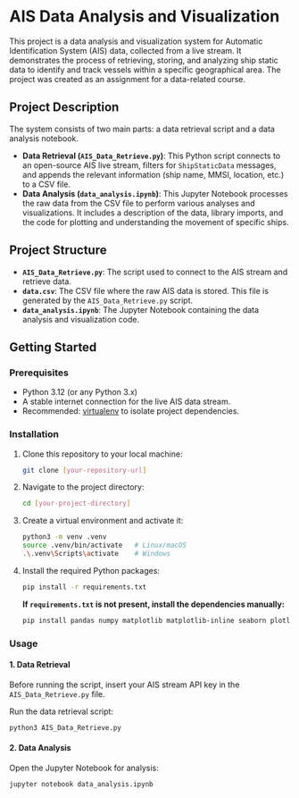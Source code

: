 # AIS Data Analysis and Visualization

This project is a data analysis and visualization system for Automatic Identification System (AIS) data, collected from a live stream. It demonstrates the process of retrieving, storing, and analyzing ship static data to identify and track vessels within a specific geographical area. The project was created as an assignment for a data-related course.

## Project Description

The system consists of two main parts: a data retrieval script and a data analysis notebook.

- **Data Retrieval (`AIS_Data_Retrieve.py`)**: This Python script connects to an open-source AIS live stream, filters for `ShipStaticData` messages, and appends the relevant information (ship name, MMSI, location, etc.) to a CSV file.
- **Data Analysis (`data_analysis.ipynb`)**: This Jupyter Notebook processes the raw data from the CSV file to perform various analyses and visualizations. It includes a description of the data, library imports, and the code for plotting and understanding the movement of specific ships.

## Project Structure

* **`AIS_Data_Retrieve.py`**: The script used to connect to the AIS stream and retrieve data.
* **`data.csv`**: The CSV file where the raw AIS data is stored. This file is generated by the `AIS_Data_Retrieve.py` script.
* **`data_analysis.ipynb`**: The Jupyter Notebook containing the data analysis and visualization code.

## Getting Started

### Prerequisites

* Python 3.12 (or any Python 3.x)
* A stable internet connection for the live AIS data stream.
* Recommended: [virtualenv](https://docs.python.org/3/library/venv.html) to isolate project dependencies.

### Installation

1. Clone this repository to your local machine:

    ```bash
    git clone [your-repository-url]
    ```

2. Navigate to the project directory:

    ```bash
    cd [your-project-directory]
    ```

3. Create a virtual environment and activate it:

    ```bash
    python3 -m venv .venv
    source .venv/bin/activate   # Linux/macOS
    .\.venv\Scripts\activate    # Windows
    ```

4. Install the required Python packages:

    ```bash
    pip install -r requirements.txt
    ```

   **If `requirements.txt` is not present, install the dependencies manually:**

    ```bash
    pip install pandas numpy matplotlib matplotlib-inline seaborn plotly geopandas shapely movingpandas hvplot holoviews geoviews bokeh
    ```

### Usage

#### 1. Data Retrieval

Before running the script, insert your AIS stream API key in the `AIS_Data_Retrieve.py` file.

Run the data retrieval script:

```bash
python3 AIS_Data_Retrieve.py
```

#### 2. Data Analysis
Open the Jupyter Notebook for analysis:

```bash
jupyter notebook data_analysis.ipynb
```